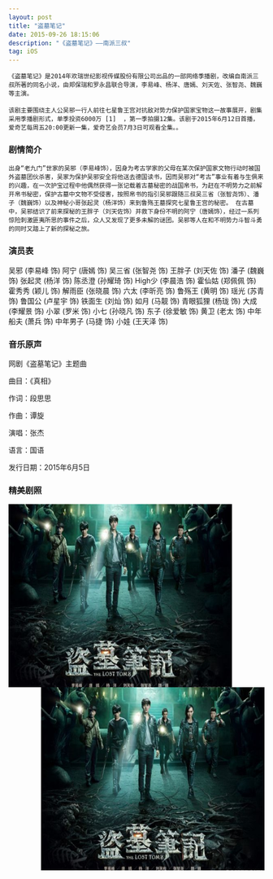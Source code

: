 ```yaml
---
layout: post
title: "盗墓笔记"
date: 2015-09-26 18:15:06 
description: "《盗墓笔记》——南派三叔"
tag: iOS
---
```



    《盗墓笔记》是2014年欢瑞世纪影视传媒股份有限公司出品的一部网络季播剧，改编自南派三叔所著的同名小说，由郑保瑞和罗永昌联合导演，李易峰、杨洋、唐嫣、刘天佐、张智尧、魏巍等主演。

    该剧主要围绕主人公吴邪一行人前往七星鲁王宫对抗敌对势力保护国家宝物这一故事展开，剧集采用季播剧形式，单季投资6000万 [1]  ，第一季拍摄12集。该剧于2015年6月12日首播，爱奇艺每周五20:00更新一集，爱奇艺会员7月3日可观看全集。。
     

### 剧情简介

    出身“老九门”世家的吴邪（李易峰饰），因身为考古学家的父母在某次保护国家文物行动时被国外盗墓团伙杀害，吴家为保护吴邪安全将他送去德国读书，因而吴邪对“考古”事业有着与生俱来的兴趣，在一次护宝过程中他偶然获得一张记载着古墓秘密的战国帛书，为赶在不明势力之前解开帛书秘密，保护古墓中文物不受侵害，按照帛书的指引吴邪跟随三叔吴三省（张智尧饰）、潘子（魏巍饰）以及神秘小哥张起灵（杨洋饰）来到鲁殇王墓探究七星鲁王宫的秘密。 在古墓中，吴邪结识了前来探秘的王胖子（刘天佐饰）并救下身份不明的阿宁（唐嫣饰），经过一系列惊险刺激匪夷所思的事件之后，众人又发现了更多未解的谜团。吴邪等人在和不明势力斗智斗勇的同时又踏上了新的探秘之旅。

### 演员表
吴邪 (李易峰 饰) 阿宁 (唐嫣 饰) 吴三省 (张智尧 饰) 王胖子 (刘天佐 饰) 潘子 (魏巍 饰) 张起灵 (杨洋 饰) 陈丞澄 (孙耀琦 饰) High少 (李晨浩 饰) 霍仙姑 (郑佩佩 饰) 霍秀秀 (颖儿 饰) 解雨臣 (张晓晨 饰) 六太 (李昕亮 饰) 鲁殇王 (黄明 饰) 瑶光 (苏青 饰) 鲁国公 (卢星宇 饰) 铁面生 (刘灿 饰) 如月 (马靓 饰) 青眼狐狸 (杨珑 饰) 大成 (李耀景 饰) 小翠 (罗米 饰) 小七 (孙晓凡 饰) 东子 (徐爱敏 饰) 黄卫 (老太 饰) 中年船夫 (萧兵 饰) 中年男子 (马捷 饰) 小娃 (王天泽 饰)
### 音乐原声
网剧《盗墓笔记》主题曲

曲目：《真相》

作词：段思思

作曲：谭旋

演唱：张杰

语言：国语

发行日期：2015年6月5日



### 精美剧照
<img src="/images/4.jpg"  width="440" height="360"  align="left"/>
<img src="/images/4.jpg"  width="440" height="360"  align="right"/>








